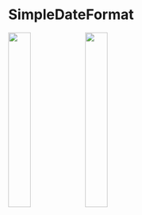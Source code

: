 # SimpleDateFormat

<img src = "https://github.com/youuungh/android-example-kotlin/assets/97438155/96034d90-e604-4cdf-aa41-3fe75db86f07" width="30%" height="30%">
<img src = "https://github.com/youuungh/android-example-kotlin/assets/97438155/2070e875-027e-4215-9f4a-77b305ea3b4f" width="30%" height="30%">
